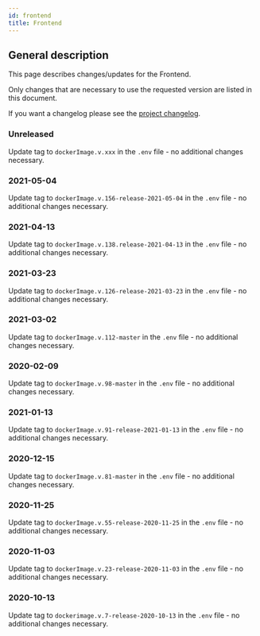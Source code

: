 ```yaml
---
id: frontend
title: Frontend
---
```


## General description

This page describes changes/updates for the Frontend.

Only changes that are necessary to use the requested version are listed in this document.

If you want a changelog please see the [project changelog](https://github.com/CaritasDeutschland/caritas-onlineBeratung-frontend/blob/master/CHANGELOG.md).

### Unreleased

Update tag to `dockerImage.v.xxx` in the `.env` file - no additional changes necessary.

### 2021-05-04

Update tag to `dockerImage.v.156-release-2021-05-04` in the `.env` file - no additional changes necessary.

### 2021-04-13

Update tag to `dockerImage.v.138.release-2021-04-13` in the `.env` file - no additional changes necessary.

### 2021-03-23

Update tag to `dockerImage.v.126-release-2021-03-23` in the `.env` file - no additional changes necessary.

### 2021-03-02

Update tag to `dockerImage.v.112-master` in the `.env` file - no additional changes necessary.

### 2020-02-09

Update tag to `dockerImage.v.98-master` in the `.env` file - no additional changes necessary.

### 2021-01-13

Update tag to `dockerImage.v.91-release-2021-01-13` in the `.env` file - no additional changes necessary.

### 2020-12-15

Update tag to `dockerImage.v.81-master` in the `.env` file - no additional changes necessary.

### 2020-11-25

Update tag to `dockerImage.v.55-release-2020-11-25` in the `.env` file - no additional changes necessary.

### 2020-11-03

Update tag to `dockerImage.v.23-release-2020-11-03` in the `.env` file - no additional changes necessary.

### 2020-10-13

Update tag to `dockerimage.v.7-release-2020-10-13` in the `.env` file - no additional changes necessary.
